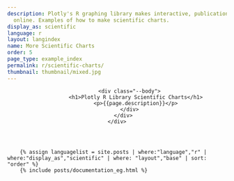 ```yaml
---
description: Plotly's R graphing library makes interactive, publication-quality graphs
  online. Examples of how to make scientific charts.
display_as: scientific
language: r
layout: langindex
name: More Scientific Charts
order: 5
page_type: example_index
permalink: r/scientific-charts/
thumbnail: thumbnail/mixed.jpg
---
```


<header class="--welcome">
	<div class="--welcome-body">
		<!--div.--wrap-inner-->
		<div class="--title">
			
			<div class="--body">
				<h1>Plotly R Library Scientific Charts</h1>
				<p>{{page.description}}</p>
			</div>
		</div>
	</div>
</header>

		{% assign languagelist = site.posts | where:"language","r" | where:"display_as","scientific" | where: "layout","base" | sort: "order" %}
        {% include posts/documentation_eg.html %}